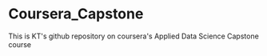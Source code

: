 # Coursera_Capstone
This is KT's github repository on coursera's Applied Data Science Capstone course
